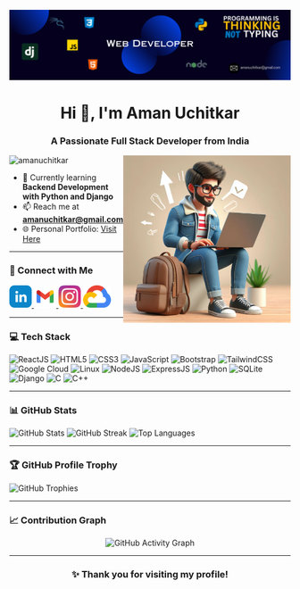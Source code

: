 ![MasterHead](./baner.png)

<h1 align="center">Hi 👋, I'm Aman Uchitkar</h1>
<h3 align="center">A Passionate Full Stack Developer from India</h3>

<img align="right" src="./avtar.jpeg" alt="Coding" width="300">

<p align="left">
  <img src="https://komarev.com/ghpvc/?username=amanuchitkar&label=Profile%20views&color=0e75b6&style=flat" alt="amanuchitkar" />
</p>

- 🌱 Currently learning **Backend Development with Python and Django**  
- 📫 Reach me at **amanuchitkar@gmail.com**  
- 🌐 Personal Portfolio: [Visit Here](https://amanuchitkar05.pythonanywhere.com/)  

---

<h3 align="left">🔗 Connect with Me</h3>
<p align="left">
  <a href="https://www.linkedin.com/in/aman-uchitkar-44757020a/" target="_blank">
    <img src="./linkedin.png" alt="LinkedIn" height="40" width="40" />
  </a>
  <a href="mailto:amanuchitkar@gmail.com" target="_blank">
    <img src="./gmail.png" alt="Gmail" height="40" width="40" />
  </a>
  <a href="https://www.instagram.com/aman_uchitkar02/" target="_blank">
    <img src="./instagram.png" alt="Instagram" height="40" width="40" />
  </a>
  <a href="https://www.cloudskillsboost.google/public_profiles/7308881d-94e0-4843-ae8a-40753fe95f60" target="_blank">
    <img src="./google-cloud.png" alt="Google Cloud" height="40" width="50" />
  </a>
</p>

---

<h3 align="left">💻 Tech Stack</h3>
<p>
  <img src="https://img.shields.io/badge/reactJs-%238511FA.svg?style=for-the-badge&logo=React&logoColor=white" alt="ReactJS" />
  <img src="https://img.shields.io/badge/html5-%23E34F26.svg?style=for-the-badge&logo=html5&logoColor=white" alt="HTML5" />
  <img src="https://img.shields.io/badge/css3-%231572B6.svg?style=for-the-badge&logo=css3&logoColor=white" alt="CSS3" />
  <img src="https://img.shields.io/badge/javascript-%23323330.svg?style=for-the-badge&logo=javascript&logoColor=%23F7DF1E" alt="JavaScript" />
  <img src="https://img.shields.io/badge/bootstrap-%238511FA.svg?style=for-the-badge&logo=bootstrap&logoColor=white" alt="Bootstrap" />
  <img src="https://img.shields.io/badge/tailwindcss-%2338B2AC.svg?style=for-the-badge&logo=tailwind-css&logoColor=white" alt="TailwindCSS" />
  <img src="https://img.shields.io/badge/GoogleCloud-%23000000.svg?style=for-the-badge&logo=GoogleCloud&logoColor=blue" alt="Google Cloud" />
  <img src="https://img.shields.io/badge/Kali-Linux-%2300599C.svg?style=for-the-badge&logo=kalilinux&logoColor=white" alt="Linux" />
  <img src="https://img.shields.io/badge/Node.js-%2320232a.svg?style=for-the-badge&logo=node.js" alt="NodeJS" />
  <img src="https://img.shields.io/badge/ExpressJs-%2320232a.svg?style=for-the-badge&logo=express" alt="ExpressJS" />
  <img src="https://img.shields.io/badge/python-3670A0?style=for-the-badge&logo=python&logoColor=ffdd54" alt="Python" />
  <img src="https://img.shields.io/badge/SQLite-%23000000.svg?style=for-the-badge&logo=sqlite&logoColor=#00C7B7" alt="SQLite" />
  <img src="https://img.shields.io/badge/Django-%23054000.svg?style=for-the-badge&logo=django&logoColor=white" alt="Django" />
  <img src="https://img.shields.io/badge/c-%2300599C.svg?style=for-the-badge&logo=c&logoColor=white" alt="C" />
  <img src="https://img.shields.io/badge/c++-%2300599C.svg?style=for-the-badge&logo=c%2B%2B&logoColor=white" alt="C++" />
</p>

---

<h3 align="left">📊 GitHub Stats</h3>
<p>
  <img src="https://github-readme-stats.vercel.app/api?username=amanuchitkar&theme=dracula&show_icons=true&hide_border=true&count_private=true" alt="GitHub Stats" />
  <img src="https://github-readme-streak-stats.herokuapp.com/?user=amanuchitkar&theme=dracula&hide_border=true" alt="GitHub Streak" />
  <img src="https://github-readme-stats.vercel.app/api/top-langs/?username=amanuchitkar&theme=dracula&show_icons=true&hide_border=true&layout=compact" alt="Top Languages" />
</p>

---

<h3 align="left">🏆 GitHub Profile Trophy</h3>
<p>
  <img src="https://github-profile-trophy.vercel.app/?username=amanuchitkar&theme=dracula&margin-w=15&no-bg=true" alt="GitHub Trophies" />
</p>

---

<h3 align="left">📈 Contribution Graph</h3>
<p align="center">
  <img src="https://github-readme-activity-graph.vercel.app/graph?username=amanuchitkar&theme=dracula" alt="GitHub Activity Graph" />
</p>

---

<h3 align="center">✨ Thank you for visiting my profile!</h3>
